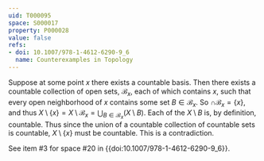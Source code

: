 ```yaml
---
uid: T000095
space: S000017
property: P000028
value: false
refs:
- doi: 10.1007/978-1-4612-6290-9_6
  name: Counterexamples in Topology
---
```


Suppose at some point $x$ there exists a countable basis.  Then there exists a countable collection of open sets, $\mathcal{B}_x$, each of which contains $x$, such that every open neighborhood of $x$ contains some set $B \in \mathcal{B}_x$.  So $\cap \mathcal{B}_x = \{x\}$, and thus $X \setminus \{x\} = X \setminus \mathcal{B}_x = \bigcup_{B \in \mathcal{B}_x}(X\setminus B)$.  Each of the $X \setminus B$ is, by definition, countable.  Thus since the union of a countable collection of countable sets is countable, $X \setminus \{x\}$ must be countable.  This is a contradiction.

See item #3 for space #20 in {{doi:10.1007/978-1-4612-6290-9_6}}.
